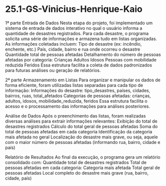 # 25.1-GS-Vinicius-Henrique-Kaio

1ª parte 
Entrada de Dados
Nesta etapa do projeto, foi implementado um sistema de entrada de dados interativo no qual o usuário informa a quantidade de desastres registrados. Para cada desastre, o programa solicita uma série de informações e armazena tudo em listas organizadas.
As informações coletadas incluem:
Tipo de desastre (ex: incêndio, enchente, etc.)
País, cidade, bairro e rua onde ocorreu o desastre
Quantidade total de pessoas afetadas
Detalhamento do número de pessoas afetadas por categoria:
Crianças
Adultos
Idosos
Pessoas com mobilidade reduzida
Feridos
Essa estrutura facilita a coleta de dados padronizados para futuras análises ou geração de relatórios.

2ª parte 
Armazenamento em Listas
Para organizar e manipular os dados de forma eficiente, foram utilizadas listas separadas para cada tipo de informação:
Informações do desastre:
tipo_desastres, países, cidades, bairros, ruas, total_afetados
Categorias de pessoas afetadas:
crianças, adultos, idosos, mobilidade_reduzida, feridos
Essa estrutura facilita o acesso e o processamento das informações para análises posteriores.
 
Análise de Dados
Após o preenchimento das listas, foram realizadas diversas análises para extrair informações relevantes:
Exibição do total de desastres registrados
Cálculo do total geral de pessoas afetadas
Soma do total de pessoas afetadas em cada categoria
Identificação da categoria mais afetada no geral
Localização do desastre mais grave, ou seja, aquele com o maior número de pessoas afetadas (informando rua, bairro, cidade e país)
 
Relatório de Resultados
Ao final da execução, o programa gera um relatório consolidado com:
Quantidade total de desastres registrados
Total de pessoas afetadas em cada categoria:
Categoria mais afetada
Total geral de pessoas afetadas
Local completo do desastre mais grave (rua, bairro, cidade, país)
